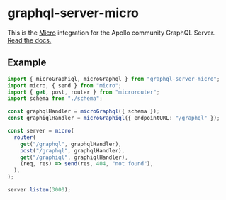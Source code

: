 # graphql-server-micro

This is the [Micro](https://github.com/zeit/micro) integration for the Apollo community GraphQL Server. [Read the docs.](http://dev.apollodata.com/tools/apollo-server/index.html)


## Example
```typescript
import { microGraphiql, microGraphql } from "graphql-server-micro";
import micro, { send } from "micro";
import { get, post, router } from "microrouter";
import schema from "./schema";

const graphqlHandler = microGraphql({ schema });
const graphiqlHandler = microGraphiql({ endpointURL: "/graphql" });

const server = micro(
  router(
    get("/graphql", graphqlHandler),
    post("/graphql", graphqlHandler),
    get("/graphiql", graphiqlHandler),
    (req, res) => send(res, 404, "not found"),
  ),
);

server.listen(3000);
```
